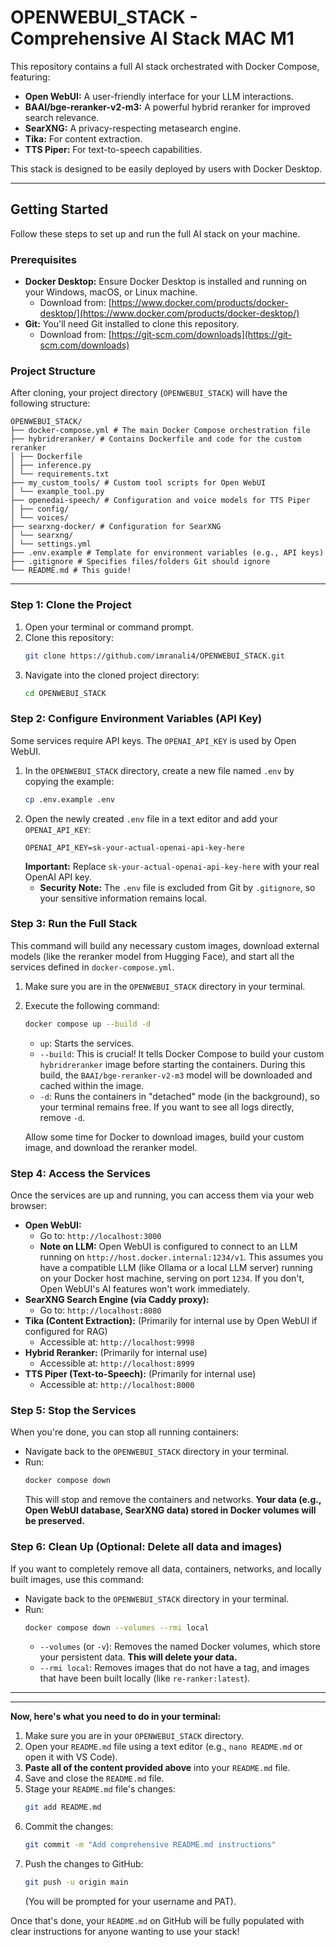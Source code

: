 # OPENWEBUI_STACK - Comprehensive AI Stack MAC M1

This repository contains a full AI stack orchestrated with Docker Compose, featuring:
*   **Open WebUI:** A user-friendly interface for your LLM interactions.
*   **BAAI/bge-reranker-v2-m3:** A powerful hybrid reranker for improved search relevance.
*   **SearXNG:** A privacy-respecting metasearch engine.
*   **Tika:** For content extraction.
*   **TTS Piper:** For text-to-speech capabilities.

This stack is designed to be easily deployed by users with Docker Desktop.

---

## Getting Started

Follow these steps to set up and run the full AI stack on your machine.

### Prerequisites

*   **Docker Desktop:** Ensure Docker Desktop is installed and running on your Windows, macOS, or Linux machine.
    *   Download from: [https://www.docker.com/products/docker-desktop/](https://www.docker.com/products/docker-desktop/)
*   **Git:** You'll need Git installed to clone this repository.
    *   Download from: [https://git-scm.com/downloads](https://git-scm.com/downloads)

### Project Structure


After cloning, your project directory (`OPENWEBUI_STACK`) will have the following structure:
```
OPENWEBUI_STACK/ 
├── docker-compose.yml # The main Docker Compose orchestration file 
├── hybridreranker/ # Contains Dockerfile and code for the custom reranker 
│ ├── Dockerfile 
│ ├── inference.py 
│ └── requirements.txt 
├── my_custom_tools/ # Custom tool scripts for Open WebUI 
│ └── example_tool.py 
├── openedai-speech/ # Configuration and voice models for TTS Piper 
│ ├── config/ 
│ └── voices/ 
├── searxng-docker/ # Configuration for SearXNG 
│ └── searxng/ 
│ └── settings.yml 
├── .env.example # Template for environment variables (e.g., API keys) 
├── .gitignore # Specifies files/folders Git should ignore 
└── README.md # This guide!
```


---

### Step 1: Clone the Project

1.  Open your terminal or command prompt.
2.  Clone this repository:
    ```bash
    git clone https://github.com/imranali4/OPENWEBUI_STACK.git
    ```
3.  Navigate into the cloned project directory:
    ```bash
    cd OPENWEBUI_STACK
    ```

### Step 2: Configure Environment Variables (API Key)

Some services require API keys. The `OPENAI_API_KEY` is used by Open WebUI.

1.  In the `OPENWEBUI_STACK` directory, create a new file named `.env` by copying the example:
    ```bash
    cp .env.example .env
    ```
2.  Open the newly created `.env` file in a text editor and add your `OPENAI_API_KEY`:
    ```dotenv
    OPENAI_API_KEY=sk-your-actual-openai-api-key-here
    ```
    **Important:** Replace `sk-your-actual-openai-api-key-here` with your real OpenAI API key.
    *   **Security Note:** The `.env` file is excluded from Git by `.gitignore`, so your sensitive information remains local.

### Step 3: Run the Full Stack

This command will build any necessary custom images, download external models (like the reranker model from Hugging Face), and start all the services defined in `docker-compose.yml`.

1.  Make sure you are in the `OPENWEBUI_STACK` directory in your terminal.
2.  Execute the following command:
    ```bash
    docker compose up --build -d
    ```
    *   `up`: Starts the services.
    *   `--build`: This is crucial! It tells Docker Compose to build your custom `hybridreranker` image before starting the containers. During this build, the `BAAI/bge-reranker-v2-m3` model will be downloaded and cached within the image.
    *   `-d`: Runs the containers in "detached" mode (in the background), so your terminal remains free. If you want to see all logs directly, remove `-d`.

    Allow some time for Docker to download images, build your custom image, and download the reranker model.

### Step 4: Access the Services

Once the services are up and running, you can access them via your web browser:

*   **Open WebUI:**
    *   Go to: `http://localhost:3000`
    *   **Note on LLM:** Open WebUI is configured to connect to an LLM running on `http://host.docker.internal:1234/v1`. This assumes you have a compatible LLM (like Ollama or a local LLM server) running on your Docker host machine, serving on port `1234`. If you don't, Open WebUI's AI features won't work immediately.
*   **SearXNG Search Engine (via Caddy proxy):**
    *   Go to: `http://localhost:8080`
*   **Tika (Content Extraction):** (Primarily for internal use by Open WebUI if configured for RAG)
    *   Accessible at: `http://localhost:9998`
*   **Hybrid Reranker:** (Primarily for internal use)
    *   Accessible at: `http://localhost:8999`
*   **TTS Piper (Text-to-Speech):** (Primarily for internal use)
    *   Accessible at: `http://localhost:8000`

### Step 5: Stop the Services

When you're done, you can stop all running containers:

*   Navigate back to the `OPENWEBUI_STACK` directory in your terminal.
*   Run:
    ```bash
    docker compose down
    ```
    This will stop and remove the containers and networks. **Your data (e.g., Open WebUI database, SearXNG data) stored in Docker volumes will be preserved.**

### Step 6: Clean Up (Optional: Delete all data and images)

If you want to completely remove all data, containers, networks, and locally built images, use this command:

*   Navigate back to the `OPENWEBUI_STACK` directory in your terminal.
*   Run:
    ```bash
    docker compose down --volumes --rmi local
    ```
    *   `--volumes` (or `-v`): Removes the named Docker volumes, which store your persistent data. **This will delete your data.**
    *   `--rmi local`: Removes images that do not have a tag, and images that have been built locally (like `re-ranker:latest`).

---

---

**Now, here's what you need to do in your terminal:**

1.  Make sure you are in your `OPENWEBUI_STACK` directory.
2.  Open your `README.md` file using a text editor (e.g., `nano README.md` or open it with VS Code).
3.  **Paste all of the content provided above** into your `README.md` file.
4.  Save and close the `README.md` file.
5.  Stage your `README.md` file's changes:
    ```bash
    git add README.md
    ```
6.  Commit the changes:
    ```bash
    git commit -m "Add comprehensive README.md instructions"
    ```
7.  Push the changes to GitHub:
    ```bash
    git push -u origin main
    ```
    (You will be prompted for your username and PAT).

Once that's done, your `README.md` on GitHub will be fully populated with clear instructions for anyone wanting to use your stack!